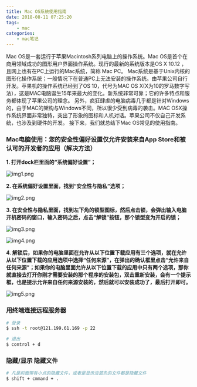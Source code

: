 ```yaml
---
title: Mac OS系统使用指南
date: 2018-08-11 07:25:20
tags:
    - mac
categories:
    - mac笔记
---
```


Mac OS是一套运行于苹果Macintosh系列电脑上的操作系统。Mac OS是首个在商用领域成功的图形用户界面操作系统。现行的最新的系统版本是OS X 10.12 ，且网上也有在PC上运行的Mac系统，简称 Mac PC。
Mac系统是基于Unix内核的图形化操作系统；一般情况下在普通PC上无法安装的操作系统。由苹果公司自行开发。苹果机的操作系统已经到了OS 10，代号为MAC OS X(X为10的罗马数字写法），这是MAC电脑诞生15年来最大的变化。新系统非常可靠；它的许多特点和服务都体现了苹果公司的理念。
另外，疯狂肆虐的电脑病毒几乎都是针对Windows的，由于MAC的架构与Windows不同，所以很少受到病毒的袭击。MAC OSX操作系统界面非常独特，突出了形象的图标和人机对话。苹果公司不仅自己开发系统，也涉及到硬件的开发。
接下来，我们就总结下Mac OS常见的使用指南。

### Mac电脑使用：您的安全性偏好设置仅允许安装来自App Store和被认可的开发者的应用（解决方法）

**1. 打开dock栏里面的“系统偏好设置”；**

![img1.png](/images/macos-tutorial/img1.png)

**2. 在系统偏好设置里面，找到“安全性与隐私”选项；**

![img2.png](/images/macos-tutorial/img2.png)

**3. 在安全性与隐私里面，找到左下角的锁型图标，然后点击锁，会弹出输入电脑开机密码的窗口，输入密码之后，点击“解锁”按钮，那个锁型变为开启的锁；**

![img3.png](/images/macos-tutorial/img3.png)

![img4.png](/images/macos-tutorial/img4.png)

**4. 解锁后，如果你的电脑里面在允许从以下位置下载应用有三个选项，就在允许从以下位置下载的应用选项中选择“任何来源”，在弹出的确认框里点击“允许来自任何来源”；如果你的电脑里面允许从以下位置下载的应用中只有两个选项，那你就直接去打开你刚才需要安装的那个程序的安装包，双击重新安装，会有一个提示框，也是提示允许来自任何来源安装的，然后就可以安装成功了，最后打开即可。**

![img5.png](/images/macos-tutorial/img5.png)

### 用终端连接远程服务器
``` bash
# 登录
$ ssh -t root@121.199.61.169 -p 22

# 退出
$ control + d
```
### 隐藏/显示 隐藏文件

``` bash
# 凡是前面带有小点的隐藏文件，或者是显示淡蓝色的文件都是隐藏文件
$ shift + cmmand + .
```




